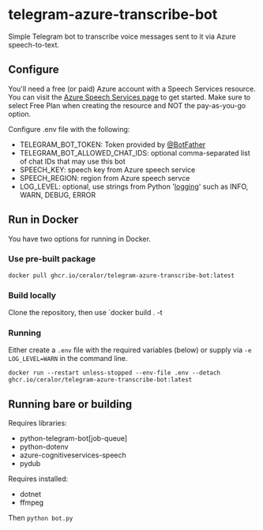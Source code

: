 # telegram-azure-transcribe-bot

Simple Telegram bot to transcribe voice messages sent to it via Azure speech-to-text.

## Configure

You'll need a free (or paid) Azure account with a Speech Services resource. You can visit the [Azure Speech Services page](https://azure.microsoft.com/en-us/products/ai-services/ai-speech) to get started. Make sure to select Free Plan when creating the resource and NOT the pay-as-you-go option.

Configure .env file with the following:
 - TELEGRAM_BOT_TOKEN: Token provided by [@BotFather](https://t.me/botfather)
 - TELEGRAM_BOT_ALLOWED_CHAT_IDS: optional comma-separated list of chat IDs that may use this bot
 - SPEECH_KEY: speech key from Azure speech service
 - SPEECH_REGION: region from Azure speech servce
 - LOG_LEVEL: optional, use strings from Python '[logging](https://docs.python.org/3.10/howto/logging.html)' such as INFO, WARN, DEBUG, ERROR

## Run in Docker

You have two options for running in Docker.

### Use pre-built package

`docker pull ghcr.io/ceralor/telegram-azure-transcribe-bot:latest`

### Build locally

Clone the repository, then use `docker build . -t <insert-local-image-name>

### Running

Either create a `.env` file with the required variables (below) or supply via `-e LOG_LEVEL=WARN` in the command line.

`docker run --restart unless-stopped --env-file .env --detach ghcr.io/ceralor/telegram-azure-transcribe-bot:latest`

## Running bare or building

Requires libraries:
 - python-telegram-bot[job-queue]
 - python-dotenv
 - azure-cognitiveservices-speech
 - pydub

Requires installed:
 - dotnet
 - ffmpeg

Then `python bot.py`